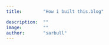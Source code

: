 ```yaml
---
title:        "How i built this.blog"

description:  ""
image:        ""
author:       "sarbull"
---
```


